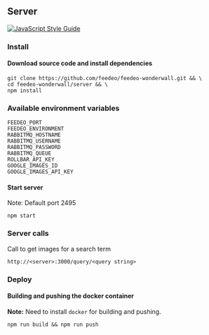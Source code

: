 ## Server

[![JavaScript Style Guide](https://img.shields.io/badge/code%20style-standard-brightgreen.svg)](http://standardjs.com/)    

### Install

#### Download source code and install dependencies

```
git clone https://github.com/feedeo/feedeo-wonderwall.git && \
cd feedeo-wonderwall/server && \
npm install
```

### Available environment variables

```
FEEDEO_PORT
FEEDEO_ENVIRONMENT
RABBITMQ_HOSTNAME
RABBITMQ_USERNAME
RABBITMQ_PASSWORD
RABBITMQ_QUEUE
ROLLBAR_API_KEY
GOOGLE_IMAGES_ID
GOOGLE_IMAGES_API_KEY
```

#### Start server
Note: Default port 2495

```
npm start
```

### Server calls

Call to get images for a search term
```
http://<server>:3000/query/<query string>
```

### Deploy

#### Building and pushing the docker container

**Note:** Need to install `docker` for building and pushing.

```
npm run build && npm run push
```
